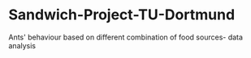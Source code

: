 # Sandwich-Project-TU-Dortmund
Ants' behaviour based on different combination of food sources- data analysis
